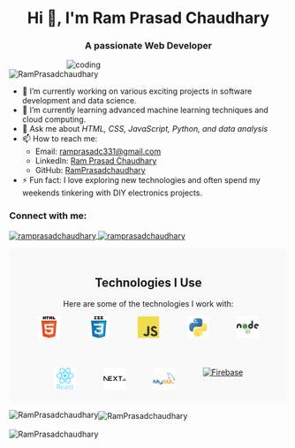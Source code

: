 

<h1 align="center">Hi 👋, I'm Ram Prasad Chaudhary</h1>
<h3 align="center">A passionate Web Developer</h3>

<img align="right" alt="coding" width="400" src="https://user-images.githubusercontent.com/55389276/140866485-8fb1c876-9a8f-4d6a-98dc-08c4981eaf70.gif">

<p align="left"> 
  <img src="https://komarev.com/ghpvc/?username=RamPrasadchaudhary&label=Profile%20views&color=0e75b6&style=flat" alt="RamPrasadchaudhary" /> 
</p>

- 🔭 I’m currently working on various exciting projects in software development and data science.
- 🌱 I’m currently learning advanced machine learning techniques and cloud computing.
- 💬 Ask me about *HTML, CSS, JavaScript, Python, and data analysis*
- 📫 How to reach me: 
  - Email: [ramprasadc331@gmail.com](mailto:ramprasadc331@gmail.com)
  - LinkedIn: [Ram Prasad Chaudhary](https://www.linkedin.com/in/ram-prasad-chaudhary-312221251/)
  - GitHub: [RamPrasadchaudhary](https://github.com/RamPrasadchaudhary)
- ⚡ Fun fact: I love exploring new technologies and often spend my weekends tinkering with DIY electronics projects.

<h3 align="left">Connect with me:</h3>
<p align="left">
  <a href="https://www.linkedin.com/in/ram-prasad-chaudhary-312221251/" target="blank">
    <img align="center" src="https://raw.githubusercontent.com/rahuldkjain/github-profile-readme-generator/master/src/images/icons/Social/linked-in-alt.svg" alt="ramprasadchaudhary" height="30" width="40" />
  </a>
  <a href="https://www.facebook.com/profile.php?id=100067719887281" target="blank">
    <img align="center" src="https://raw.githubusercontent.com/rahuldkjain/github-profile-readme-generator/master/src/images/icons/Social/facebook.svg" href=""alt="ramprasadchaudhary" height="30" width="40" />
  </a>
</p>

<div align="center" style="background-color: #f9f9f9; padding: 20px; border-radius: 10px;">
  <h2>Technologies I Use</h2>
  <p>Here are some of the technologies I work with:</p>
  <div style="display: flex; flex-wrap: wrap; justify-content: center; gap: 50px;">
    <a href="https://developer.mozilla.org/en-US/docs/Web/HTML" target="_blank" rel="noreferrer">
      <img src="https://raw.githubusercontent.com/devicons/devicon/master/icons/html5/html5-original-wordmark.svg" alt="HTML5" width="40" height="40"/>
    </a>
    <a href="https://developer.mozilla.org/en-US/docs/Web/CSS" target="_blank" rel="noreferrer">
      <img src="https://raw.githubusercontent.com/devicons/devicon/master/icons/css3/css3-original-wordmark.svg" alt="CSS3" width="40" height="40"/>
    </a>
    <a href="https://developer.mozilla.org/en-US/docs/Web/JavaScript" target="_blank" rel="noreferrer">
      <img src="https://raw.githubusercontent.com/devicons/devicon/master/icons/javascript/javascript-original.svg" alt="JavaScript" width="40" height="40"/>
    </a>
    <a href="https://www.python.org" target="_blank" rel="noreferrer">
      <img src="https://raw.githubusercontent.com/devicons/devicon/master/icons/python/python-original.svg" alt="Python" width="40" height="40"/>
    </a>
    <a href="https://nodejs.org" target="_blank" rel="noreferrer">
      <img src="https://raw.githubusercontent.com/devicons/devicon/master/icons/nodejs/nodejs-original-wordmark.svg" alt="Node.js" width="40" height="40"/>
    </a>
    <a href="https://reactjs.org/" target="_blank" rel="noreferrer">
      <img src="https://raw.githubusercontent.com/devicons/devicon/master/icons/react/react-original-wordmark.svg" alt="React" width="40" height="40"/>
    </a>
    <a href="https://nextjs.org/" target="_blank" rel="noreferrer">
      <img src="https://raw.githubusercontent.com/devicons/devicon/master/icons/nextjs/nextjs-original-wordmark.svg" alt="Next.js" width="40" height="40"/>
    </a>
    <a href="https://www.mysql.com/" target="_blank" rel="noreferrer">
      <img src="https://raw.githubusercontent.com/devicons/devicon/master/icons/mysql/mysql-original-wordmark.svg" alt="MySQL" width="40" height="40"/>
    </a>
    <a href="https://firebase.google.com/" target="_blank" rel="noreferrer">
      <img src="https://www.vectorlogo.zone/logos/firebase/firebase-icon.svg" alt="Firebase" width="40" height="40"/>
    </a>
  </div>
</div>

  

<p>
  <img align="left" src="https://github-readme-stats.vercel.app/api/top-langs?username=RamPrasadchaudhary&show_icons=true&locale=en&layout=compact" alt="RamPrasadchaudhary" />
</p>

<p>
  <img align="center" src="https://github-readme-stats.vercel.app/api?username=RamPrasadchaudhary&show_icons=true&locale=en" alt="RamPrasadchaudhary" />
</p>

<p>
  <img align="center" src="https://github-readme-streak-stats.herokuapp.com/?user=RamPrasadchaudhary" alt="RamPrasadchaudhary" />
</p>
